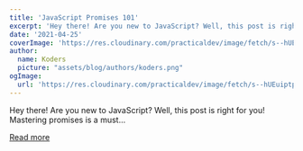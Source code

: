 ```yaml
---
title: 'JavaScript Promises 101'
excerpt: 'Hey there! Are you new to JavaScript? Well, this post is right for you! Mastering promises is a must...'
date: '2021-04-25'
coverImage: 'https://res.cloudinary.com/practicaldev/image/fetch/s--hUEuiptp--/c_imagga_scale,f_auto,fl_progressive,h_420,q_auto,w_1000/https://dev-to-uploads.s3.amazonaws.com/uploads/articles/pfwensnt0096aznt23gz.jpg'
author:
  name: Koders
  picture: "assets/blog/authors/koders.png"
ogImage:
  url: 'https://res.cloudinary.com/practicaldev/image/fetch/s--hUEuiptp--/c_imagga_scale,f_auto,fl_progressive,h_420,q_auto,w_1000/https://dev-to-uploads.s3.amazonaws.com/uploads/articles/pfwensnt0096aznt23gz.jpg'
---
```


Hey there! Are you new to JavaScript? Well, this post is right for you! Mastering promises is a must...

[Read more](https://dev.to/daliboru/javascript-promises-101-3h56)
